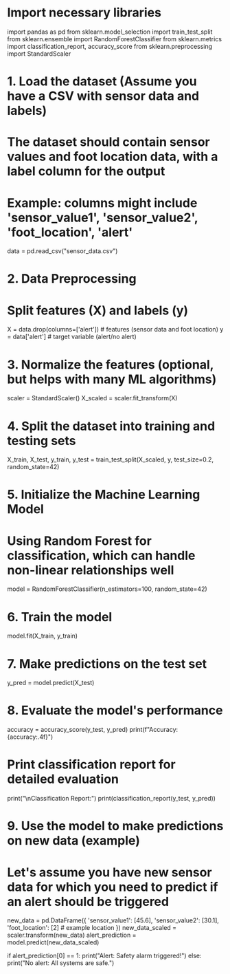 # Import necessary libraries
import pandas as pd
from sklearn.model_selection import train_test_split
from sklearn.ensemble import RandomForestClassifier
from sklearn.metrics import classification_report, accuracy_score
from sklearn.preprocessing import StandardScaler

# 1. Load the dataset (Assume you have a CSV with sensor data and labels)
# The dataset should contain sensor values and foot location data, with a label column for the output
# Example: columns might include 'sensor_value1', 'sensor_value2', 'foot_location', 'alert'
data = pd.read_csv("sensor_data.csv")

# 2. Data Preprocessing
# Split features (X) and labels (y)
X = data.drop(columns=['alert'])  # features (sensor data and foot location)
y = data['alert']  # target variable (alert/no alert)

# 3. Normalize the features (optional, but helps with many ML algorithms)
scaler = StandardScaler()
X_scaled = scaler.fit_transform(X)

# 4. Split the dataset into training and testing sets
X_train, X_test, y_train, y_test = train_test_split(X_scaled, y, test_size=0.2, random_state=42)

# 5. Initialize the Machine Learning Model
# Using Random Forest for classification, which can handle non-linear relationships well
model = RandomForestClassifier(n_estimators=100, random_state=42)

# 6. Train the model
model.fit(X_train, y_train)

# 7. Make predictions on the test set
y_pred = model.predict(X_test)

# 8. Evaluate the model's performance
accuracy = accuracy_score(y_test, y_pred)
print(f"Accuracy: {accuracy:.4f}")

# Print classification report for detailed evaluation
print("\nClassification Report:")
print(classification_report(y_test, y_pred))

# 9. Use the model to make predictions on new data (example)
# Let's assume you have new sensor data for which you need to predict if an alert should be triggered
new_data = pd.DataFrame({
    'sensor_value1': [45.6],
    'sensor_value2': [30.1],
    'foot_location': [2]  # example location
})
new_data_scaled = scaler.transform(new_data)
alert_prediction = model.predict(new_data_scaled)

if alert_prediction[0] == 1:
    print("Alert: Safety alarm triggered!")
else:
    print("No alert: All systems are safe.")
